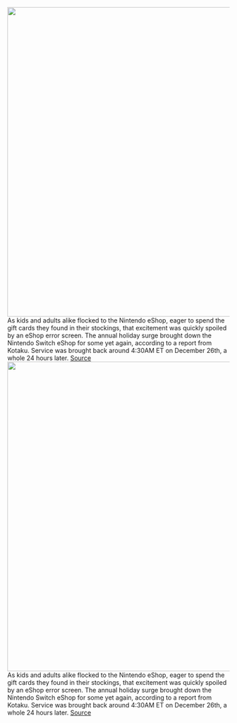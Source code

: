 <img src='https://cdn.vox-cdn.com/thumbor/UJF28Kcp1UTXG2pG_EWvNt1K7bE=/0x0:2040x1360/1200x800/filters:focal(857x517:1183x843)/cdn.vox-cdn.com/uploads/chorus_image/image/70316388/jbareham_180301_2346_nintendo_switch_0084.0.jpg' width='700px' /><br/>
As kids and adults alike flocked to the Nintendo eShop, eager to spend the gift cards they found in their stockings, that excitement was quickly spoiled by an eShop error screen. The annual holiday surge brought down the Nintendo Switch eShop for some yet again, according to a report from Kotaku. Service was brought back around 4:30AM ET on December 26th, a whole 24 hours later.
<a href='https://www.theverge.com/2021/12/25/22853759/nintendo-eshop-down-christmas-day'> Source <a/><img src='https://cdn.vox-cdn.com/thumbor/UJF28Kcp1UTXG2pG_EWvNt1K7bE=/0x0:2040x1360/1200x800/filters:focal(857x517:1183x843)/cdn.vox-cdn.com/uploads/chorus_image/image/70316388/jbareham_180301_2346_nintendo_switch_0084.0.jpg' width='700px' /><br/>
As kids and adults alike flocked to the Nintendo eShop, eager to spend the gift cards they found in their stockings, that excitement was quickly spoiled by an eShop error screen. The annual holiday surge brought down the Nintendo Switch eShop for some yet again, according to a report from Kotaku. Service was brought back around 4:30AM ET on December 26th, a whole 24 hours later.
<a href='https://www.theverge.com/2021/12/25/22853759/nintendo-eshop-down-christmas-day'> Source <a/>